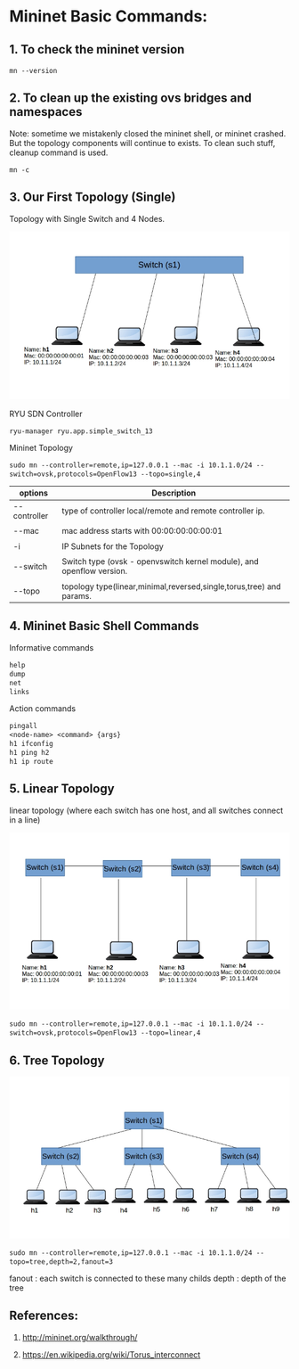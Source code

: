 Mininet Basic Commands:
=========================


## 1. To check the mininet version 


```
mn --version
```


## 2. To clean up the existing ovs bridges and namespaces


Note: sometime we mistakenly closed the mininet shell, or mininet crashed. But the topology components will continue to exists. To clean such stuff, cleanup command is used.


```
mn -c
```


## 3. Our First Topology (Single)  



Topology with Single Switch and 4 Nodes.

![Alt text](imgs/topo1.png?raw=true "Single Topology")

RYU SDN Controller 

```
ryu-manager ryu.app.simple_switch_13
```

Mininet Topology

```
sudo mn --controller=remote,ip=127.0.0.1 --mac -i 10.1.1.0/24 --switch=ovsk,protocols=OpenFlow13 --topo=single,4
```


|  options    |    Description                                                        |
|-------------|-----------------------------------------------------------------------|
|--controller | type of controller local/remote and remote controller ip.             |
|             |  																	  |
|--mac        | mac address starts with 00:00:00:00:00:01							  |
|             |																		  |
|-i           | IP Subnets for the Topology 										  |
|             |																		  |
|--switch     | Switch type (ovsk - openvswitch kernel module), and openflow version. |
|             |																		  |
|--topo       | topology type(linear,minimal,reversed,single,torus,tree) and params.  |



## 4. Mininet Basic Shell Commands



Informative commands

```
help
dump
net
links
```

Action commands
```
pingall
<node-name> <command> {args}
h1 ifconfig
h1 ping h2
h1 ip route
```

## 5. Linear Topology 

linear topology (where each switch has one host, and all switches connect in a line)


![Alt text](imgs/topo2.png?raw=true "Linear Topology")


```
sudo mn --controller=remote,ip=127.0.0.1 --mac -i 10.1.1.0/24 --switch=ovsk,protocols=OpenFlow13 --topo=linear,4
```



## 6. Tree Topology 


![Alt text](imgs/topo3.png?raw=true "Tree Topology")

```
sudo mn --controller=remote,ip=127.0.0.1 --mac -i 10.1.1.0/24 --topo=tree,depth=2,fanout=3

```


fanout : each switch is connected to these many childs
depth : depth of the tree



References:
--------------

1. http://mininet.org/walkthrough/

2. https://en.wikipedia.org/wiki/Torus_interconnect

